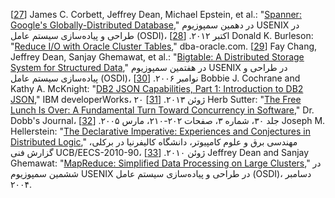 [[27](ch02.html#Corbett2012uz_ch2-marker)] James C. Corbett, Jeffrey Dean, Michael Epstein, et al.:
"[Spanner: Google's Globally-Distributed Database](http://research.google.com/archive/spanner.html),"
در دهمین سمپوزیوم USENIX در طراحی و پیاده‌سازی سیستم عامل (OSDI)،
اکتبر ۲۰۱۲. [[28](ch02.html#BurlesonCwtEpWL2-marker)] Donald K. Burleson:
"[Reduce I/O with Oracle
Cluster Tables](http://www.dba-oracle.com/oracle_tip_hash_index_cluster_table.htm)," dba-oracle.com. [[29](ch02.html#Chang2006ta_ch2-marker)] Fay Chang, Jeffrey Dean, Sanjay Ghemawat, et al.:
"[Bigtable: A Distributed Storage System
for Structured Data](http://research.google.com/archive/bigtable.html)," در هفتمین سمپوزیوم USENIX در طراحی و پیاده‌سازی سیستم عامل
(OSDI)، نوامبر ۲۰۰۶. [[30](ch02.html#Cochrane2013ui-marker)] Bobbie J. Cochrane and Kathy A. McKnight:
"[DB2 JSON
Capabilities, Part 1: Introduction to DB2 JSON](http://www.ibm.com/developerworks/data/library/techarticle/dm-1306nosqlforjson1/)," IBM developerWorks، ۲۰ ژوئن ۲۰۱۳. [[31](ch02.html#Sutter2005us-marker)] Herb Sutter:
"[The Free Lunch Is Over:
A Fundamental Turn Toward Concurrency in Software](http://www.gotw.ca/publications/concurrency-ddj.htm)," Dr. Dobb's Journal،
جلد ۳۰، شماره ۳، صفحات ۲۰۲-۲۱۰، مارس ۲۰۰۵. [[32](ch02.html#Hellerstein2010uq-marker)] Joseph M. Hellerstein:
"[The Declarative
Imperative: Experiences and Conjectures in Distributed Logic](http://www.eecs.berkeley.edu/Pubs/TechRpts/2010/EECS-2010-90.pdf)," مهندسی برق و
علوم کامپیوتر، دانشگاه کالیفرنیا در برکلی، گزارش فنی UCB/EECS-2010-90، ژوئن
۲۰۱۰. [[33](ch02.html#Dean2004ua_ch2-marker)] Jeffrey Dean and Sanjay Ghemawat:
"[MapReduce: Simplified Data Processing
on Large Clusters](http://research.google.com/archive/mapreduce.html)," در ششمین سمپوزیوم USENIX در طراحی و پیاده‌سازی سیستم عامل
(OSDI)، دسامبر ۲۰۰۴.